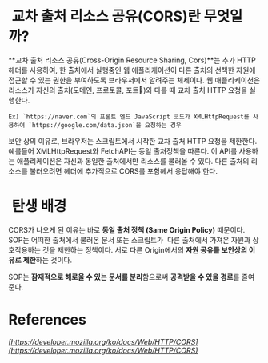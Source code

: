 #  교차 출처 리소스 공유(CORS)란 무엇일까?

**교차 출처 리소스 공유(Cross-Origin Resource Sharing, Cors)**는 추가 HTTP 헤더를 사용하여, 한 출처에서 실행중인 웹 애플리케이션이 다른 출처의 선책한 자원에 접근할 수 있는 권한을 부여하도록 브라우저에서 알려주는 체제이다. 웹 애플리케이션은 리소스가 자신의 출처(도메인, 프로토콜, 포트)와 다를 때 교차 출처 HTTP 요청을 실행한다.

```
Ex) `https://naver.com`의 프론트 엔드 JavaScript 코드가 XMLHttpRequest를 사용하여 `https://google.com/data.json`을 요청하는 경우
```

보안 상의 이유로, 브라우저는 스크립트에서 시작한 교차 출처 HTTP 요청을 제한한다. 예를들어 XMLHttpRequest와 FetchAPI는 동일 출처정책을 따른다. 이 API를 사용하는 애플리케이션은 자신과 동일한 출처에서만 리소스를 불러올 수 있다. 다른 출처의 리소스를 불러오려면 헤더에 추가적으로 CORS를 포함헤서 응답해야 한다.

#  탄생 배경

CORS가 나오게 된 이유는 바로 **동일 출처 정책 (Same Origin Policy)** 때문이다. SOP는 어떠한 출처에서 불러온 문서 또는 스크립트가  다른 출처에서 가져온 자원과 상호작용하는 것을 제한하는 정책이다. 서로 다른 Origin에서의 **자원 공유를 보안상의 이유로 제한**하는 것이다.

SOP는 **잠재적으로 해로울 수 있는 문서를 분리**함으로써 **공격받을 수 있을 경로**를 줄여준다.

# References

_[https://developer.mozilla.org/ko/docs/Web/HTTP/CORS](https://developer.mozilla.org/ko/docs/Web/HTTP/CORS)_
